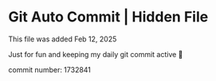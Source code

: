 # Git Auto Commit | Hidden File

This file was added Feb 12, 2025

Just for fun and keeping my daily git commit active 🤪

commit number: 1732841
